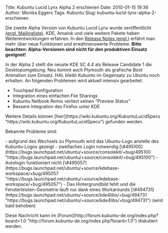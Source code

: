 Title: Kubuntu Lucid Lynx Alpha 2 erschienen
Date: 2010-01-15 19:36
Author: Monika Eggers
Tags: Kubuntu
Slug: kubuntu-lucid-lynx-alpha-2-erschienen

Die zweite Alpha Version von Kubuntu Lucid Lynx wurde veröffentlicht
[(engl.
Mailingliste)](https://lists.ubuntu.com/archives/ubuntu-devel-announce/2010-January/000665.html "https://lists.ubuntu.com/archives/ubuntu-devel-announce/2010-January/000665.html").
KDE, Amarok und viele weitere Pakete haben Weiterentwicklungen erfahren.
In den [Release Notes
(engl.)](https://wiki.kubuntu.org/LucidLynx/Alpha2/Kubuntu "https://wiki.kubuntu.org/LucidLynx/Alpha2/Kubuntu")
erfährt man mehr über neue Funktionen und erwähnenswerte Probleme.
**Bitte beachten: Alpha-Versionen sind nicht für den produktiven Einsatz
geeignet!**

</p>
In der Alpha 2 stellt die neuste KDE SC 4.4 als Release Candidate 1 die
Desktopumgebung. Neu kommt auch Plymouth als grafische Boot Animation
zum Einsatz. HAL bleibt Kubuntu im Gegensatz zu Ubuntu noch erhalten. An
folgenden Problemen wird aktuell intensiv gearbeitet:

</p>
<!--break--><!--break-->

-   Touchpad Konfiguration
-   Integration eines einfachen File Sharings
-   Kubuntu Netbook Remix verliert seinen "Preview Status"
-   Bessere Integration des Firefox unter KDE

</p>
Weitere Details können
[hier](https://wiki.kubuntu.org/KubuntuLucidSpecs "https://wiki.kubuntu.org/KubuntuLucidSpecs")
gefunden werden.

</p>
Bekannte Probleme sind:

</p>
-   aufgrund des Wechsels zu Plymouth wird das Ubuntu-Logo anstelle des
    Kubuntu-Logos gezeigt
-   zweifaches Login notwendig
    [\#495100](https://bugs.launchpad.net/ubuntu/+source/consolekit/+bug/495100 "https://bugs.launchpad.net/ubuntu/+source/consolekit/+bug/495100")
-   Autologin funktioniert nicht
    [\#495057](https://bugs.launchpad.net/ubuntu/+source/kdebase-workspace/+bug/495057 "https://bugs.launchpad.net/ubuntu/+source/kdebase-workspace/+bug/495057")
-   Das Hintergrundbild fehlt und die Fensterleisten-Geometrie läuft nur
    dank eines Workarounds
    [\#494731](https://bugs.launchpad.net/ubuntu/+source/kde4libs/+bug/494731 "https://bugs.launchpad.net/ubuntu/+source/kde4libs/+bug/494731")
    (wird bald behoben)

</p>
Diese Nachricht kann im
[Forum](http://forum.kubuntu-de.org/index.php?board=1.0 "http://forum.kubuntu-de.org/index.php?board=1.0")
diskutiert werden.

</p>

